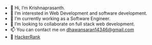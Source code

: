 - 👋 Hi, I’m Krishnaprasanth.
- 👀 I’m interested in Web Development and software development.
- 🌱 I’m currently working as a Software Engineer. 
- 💞️ I’m looking to collaborate on full stack web development.
- 📫 You can contact me on dhawansaran14346@gmail.com
- 🥋 [HackerRank](https://www.hackerrank.com/KrishnaDSK)
